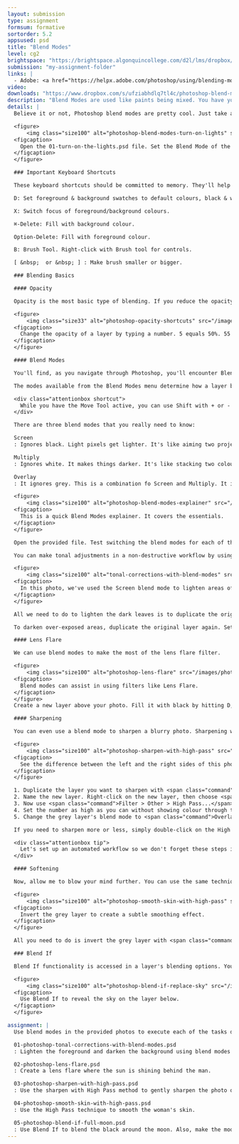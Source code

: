 ```yaml
---
layout: submission
type: assignment
formsum: formative
sortorder: 5.2
appsused: psd
title: "Blend Modes"
level: cg2
brightspace: "https://brightspace.algonquincollege.com/d2l/lms/dropbox/user/folder_submit_files.d2l?db=132034&grpid=0&isprv=0&bp=0&ou=145550"
submission: "my-assignment-folder"
links: |
  - Adobe: <a href="https://helpx.adobe.com/photoshop/using/blending-modes.html" target="_blank" title="Blending Modes">Blending Modes</a>
video:
downloads: "https://www.dropbox.com/s/ufziabhdlq7tl4c/photoshop-blend-modes.zip?dl=1"
description: "Blend Modes are used like paints being mixed. You have your base colour which you blend to obtain your blended result."
details: |
  Believe it or not, Photoshop blend modes are pretty cool. Just take a look at this.

  <figure>
      <img class="size100" alt="photoshop-blend-modes-turn-on-lights" src="/images/photoshop-blend-modes/photoshop-blend-modes-turn-on-lights.gif">
  <figcaption>
    Open the 01-turn-on-the-lights.psd file. Set the Blend Mode of the top layer to Lighten.
  </figcaption>
  </figure>

  ### Important Keyboard Shortcuts

  These keyboard shortcuts should be committed to memory. They'll help you with this assignment and all the rest of your Photoshop work, especially when you're working with layer masks.

  D: Set foreground & background swatches to default colours, black & white.

  X: Switch focus of foreground/background colours.

  ⌘-Delete: Fill with background colour.

  Option-Delete: Fill with foreground colour.

  B: Brush Tool. Right-click with Brush tool for controls.

  [ &nbsp;  or &nbsp; ] : Make brush smaller or bigger.

  ### Blending Basics

  #### Opacity

  Opacity is the most basic type of blending. If you reduce the opacity of a layer, it blends with the layer(s) below.

  <figure>
      <img class="size33" alt="photoshop-opacity-shortcuts" src="/images/photoshop-blend-modes/photoshop-opacity-shortcuts.gif">
  <figcaption>
    Change the opacity of a layer by typing a number. 5 equals 50%. 55 equals 55% opacity.
  </figcaption>
  </figure>

  #### Blend Modes

  You'll find, as you navigate through Photoshop, you'll encounter Blend Modes menues everywhere. As you create new layers, there's an option to choose a blend mode. There are blend modes for individual painting tools, too. They're everywhere.

  The modes available from the Blend Modes menu determine how a layer blends with a layer below. The painting tools also have their own blend modes. That means that you can paint on a layer with a tool in a certain blend mode, while the current layer can have a different blend mode.

  <div class="attentionbox shortcut">
    While you have the Move Tool active, you can use Shift with + or - to cycle through the Blend Modes menu.
  </div>

  There are three blend modes that you really need to know:

  Screen
  : Ignores black. Light pixels get lighter. It's like aiming two projectors at the same spot. The dark pixels cancel each other out. The lighter pixels get lighter.

  Multiply
  : Ignores white. It makes things darker. It's like stacking two coloured transparencies on top of each other. The darks get darker.

  Overlay
  : It ignores grey. This is a combination fo Screen and Multiply. It increases contrast.

  <figure>
      <img class="size100" alt="photoshop-blend-modes-explainer" src="/images/photoshop-blend-modes/photoshop-blend-modes-explainer.svg">
  <figcaption>
    This is a quick Blend Modes explainer. It covers the essentials.
  </figcaption>
  </figure>

  Open the provided file. Test switching the blend modes for each of the grey, black or white bars. This will help you understand the main categories of blend modes.

  You can make tonal adjustments in a non-destructive workflow by using blend modes. Let's fix a photo using this technique.

  <figure>
      <img class="size100" alt="tonal-corrections-with-blend-modes" src="/images/photoshop-blend-modes/tonal-corrections-with-blend-modes.jpg">
  <figcaption>
    In this photo, we've used the Screen blend mode to lighten areas of the photo.
  </figcaption>
  </figure>

  All we need to do to lighten the dark leaves is to duplicate the original layer. Set its blend mode to <span class="command">Screen</span>. Mask out the parts of the photo you don't want to be lightened.

  To darken over-exposed areas, duplicate the original layer again. Set the new layer to <span class="command">Multiply</span>. Mask out the area of the photo you don't want darkened.

  #### Lens Flare

  We can use blend modes to make the most of the lens flare filter.

  <figure>
      <img class="size100" alt="photoshop-lens-flare" src="/images/photoshop-blend-modes/photoshop-lens-flare.jpg">
  <figcaption>
    Blend modes can assist in using filters like Lens Flare.
  </figcaption>
  </figure>
  Create a new layer above your photo. Fill it with black by hitting D, then <span class="command">Option-Delete</span>. Use <span class="command">Filter > Render Lens Flare...</span>. Change the blend mode of the black layer to <span class="command">Screen</span>.

  #### Sharpening

  You can even use a blend mode to sharpen a blurry photo. Sharpening with this method is a non-destructive and subtle way to apply sharpening.

  <figure>
      <img class="size100" alt="photoshop-sharpen-with-high-pass" src="/images/photoshop-blend-modes/photoshop-sharpen-with-high-pass.jpg">
  <figcaption>
    See the difference between the left and the right sides of this photo? It's subtle sharpening.
  </figcaption>
  </figure>

  1. Duplicate the layer you want to sharpen with <span class="command">Option-Command-J</span>.
  2. Name the new layer. Right-click on the new layer, then choose <span class="command">Convert to Smart Object</span>.
  3. Now use <span class="command">Filter > Other > High Pass...</span>.
  4. Set the number as high as you can without showing colour through the grey.
  5. Change the grey layer's blend mode to <span class="command">Overlay</span>.

  If you need to sharpen more or less, simply double-click on the High Pass entry in the Layers panel to edit its value.

  <div class="attentionbox tip">
    Let's set up an automated workflow so we don't forget these steps in the future.
  </div>

  #### Softening

  Now, allow me to blow your mind further. You can use the same technique to create the opposite effect. Rather than sharpening, you can smooth/blur areas very gently.

  <figure>
      <img class="size100" alt="photoshop-smooth-skin-with-high-pass" src="/images/photoshop-blend-modes/photoshop-smooth-skin-with-high-pass.jpg">
  <figcaption>
    Invert the grey layer to create a subtle smoothing effect.
  </figcaption>
  </figure>

  All you need to do is invert the grey layer with <span class="command">⌘-i</span>. This will have a smoothing effect. All you need to do is mask areas you don't want smoothed.

  ### Blend If

  Blend If functionality is accessed in a layer's blending options. You can access this from the *fx* button at the bottom of the Layers panel or by double-clicking on a layer's icon. At the bottom of the Blending Options dialogue, you'll see the the Blend If controls.

  <figure>
      <img class="size100" alt="photoshop-blend-if-replace-sky" src="/images/photoshop-blend-modes/photoshop-blend-if-replace-sky.jpg">
  <figcaption>
    Use Blend If to reveal the sky on the layer below.
  </figcaption>
  </figure>

assignment: |
  Use blend modes in the provided photos to execute each of the tasks described above.

  01-photoshop-tonal-corrections-with-blend-modes.psd
  : Lighten the foreground and darken the background using blend modes (and masks).

  02-photoshop-lens-flare.psd
  : Create a lens flare where the sun is shining behind the man.

  03-photoshop-sharpen-with-high-pass.psd
  : Use the sharpen with High Pass method to gently sharpen the photo of chipmunks.

  04-photoshop-smooth-skin-with-high-pass.psd
  : Use the High Pass technique to smooth the woman's skin.

  05-photoshop-blend-if-full-moon.psd
  : Use Blend If to blend the black around the moon. Also, make the moon appear as though it's behind the grass using Blend If.
---
```

